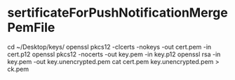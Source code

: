 # sertificateForPushNotificationMergePemFile

cd ~/Desktop/keys/ 
openssl pkcs12 -clcerts -nokeys -out cert.pem -in cert.p12 
openssl pkcs12 -nocerts -out key.pem -in key.p12 
openssl rsa -in key.pem -out key.unencrypted.pem 
cat cert.pem key.unencrypted.pem > ck.pem
